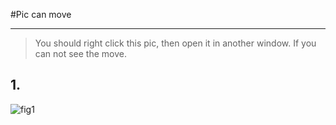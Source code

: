 #Pic can move

---

> You should right click this pic, then open it in another window. If you can not see the move.

## 1. 

![fig1](fig1.svg)

